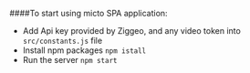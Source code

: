 ####To start using micto SPA application:
- Add Api key provided by Ziggeo, and any video token into `src/constants.js` file 
- Install npm packages `npm istall`
- Run the server `npm start`